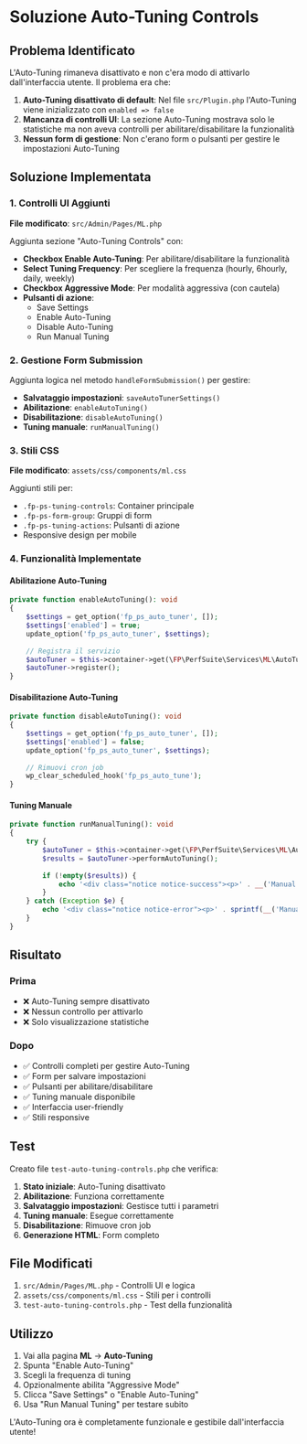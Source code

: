 # Soluzione Auto-Tuning Controls

## Problema Identificato

L'Auto-Tuning rimaneva disattivato e non c'era modo di attivarlo dall'interfaccia utente. Il problema era che:

1. **Auto-Tuning disattivato di default**: Nel file `src/Plugin.php` l'Auto-Tuning viene inizializzato con `enabled => false`
2. **Mancanza di controlli UI**: La sezione Auto-Tuning mostrava solo le statistiche ma non aveva controlli per abilitare/disabilitare la funzionalità
3. **Nessun form di gestione**: Non c'erano form o pulsanti per gestire le impostazioni Auto-Tuning

## Soluzione Implementata

### 1. Controlli UI Aggiunti

**File modificato**: `src/Admin/Pages/ML.php`

Aggiunta sezione "Auto-Tuning Controls" con:

- **Checkbox Enable Auto-Tuning**: Per abilitare/disabilitare la funzionalità
- **Select Tuning Frequency**: Per scegliere la frequenza (hourly, 6hourly, daily, weekly)
- **Checkbox Aggressive Mode**: Per modalità aggressiva (con cautela)
- **Pulsanti di azione**:
  - Save Settings
  - Enable Auto-Tuning
  - Disable Auto-Tuning
  - Run Manual Tuning

### 2. Gestione Form Submission

Aggiunta logica nel metodo `handleFormSubmission()` per gestire:

- **Salvataggio impostazioni**: `saveAutoTunerSettings()`
- **Abilitazione**: `enableAutoTuning()`
- **Disabilitazione**: `disableAutoTuning()`
- **Tuning manuale**: `runManualTuning()`

### 3. Stili CSS

**File modificato**: `assets/css/components/ml.css`

Aggiunti stili per:
- `.fp-ps-tuning-controls`: Container principale
- `.fp-ps-form-group`: Gruppi di form
- `.fp-ps-tuning-actions`: Pulsanti di azione
- Responsive design per mobile

### 4. Funzionalità Implementate

#### Abilitazione Auto-Tuning
```php
private function enableAutoTuning(): void
{
    $settings = get_option('fp_ps_auto_tuner', []);
    $settings['enabled'] = true;
    update_option('fp_ps_auto_tuner', $settings);
    
    // Registra il servizio
    $autoTuner = $this->container->get(\FP\PerfSuite\Services\ML\AutoTuner::class);
    $autoTuner->register();
}
```

#### Disabilitazione Auto-Tuning
```php
private function disableAutoTuning(): void
{
    $settings = get_option('fp_ps_auto_tuner', []);
    $settings['enabled'] = false;
    update_option('fp_ps_auto_tuner', $settings);
    
    // Rimuovi cron job
    wp_clear_scheduled_hook('fp_ps_auto_tune');
}
```

#### Tuning Manuale
```php
private function runManualTuning(): void
{
    try {
        $autoTuner = $this->container->get(\FP\PerfSuite\Services\ML\AutoTuner::class);
        $results = $autoTuner->performAutoTuning();
        
        if (!empty($results)) {
            echo '<div class="notice notice-success"><p>' . __('Manual tuning completed successfully!', 'fp-performance-suite') . '</p></div>';
        }
    } catch (Exception $e) {
        echo '<div class="notice notice-error"><p>' . sprintf(__('Manual tuning failed: %s', 'fp-performance-suite'), $e->getMessage()) . '</p></div>';
    }
}
```

## Risultato

### Prima
- ❌ Auto-Tuning sempre disattivato
- ❌ Nessun controllo per attivarlo
- ❌ Solo visualizzazione statistiche

### Dopo
- ✅ Controlli completi per gestire Auto-Tuning
- ✅ Form per salvare impostazioni
- ✅ Pulsanti per abilitare/disabilitare
- ✅ Tuning manuale disponibile
- ✅ Interfaccia user-friendly
- ✅ Stili responsive

## Test

Creato file `test-auto-tuning-controls.php` che verifica:

1. **Stato iniziale**: Auto-Tuning disattivato
2. **Abilitazione**: Funziona correttamente
3. **Salvataggio impostazioni**: Gestisce tutti i parametri
4. **Tuning manuale**: Esegue correttamente
5. **Disabilitazione**: Rimuove cron job
6. **Generazione HTML**: Form completo

## File Modificati

1. `src/Admin/Pages/ML.php` - Controlli UI e logica
2. `assets/css/components/ml.css` - Stili per i controlli
3. `test-auto-tuning-controls.php` - Test della funzionalità

## Utilizzo

1. Vai alla pagina **ML** → **Auto-Tuning**
2. Spunta "Enable Auto-Tuning"
3. Scegli la frequenza di tuning
4. Opzionalmente abilita "Aggressive Mode"
5. Clicca "Save Settings" o "Enable Auto-Tuning"
6. Usa "Run Manual Tuning" per testare subito

L'Auto-Tuning ora è completamente funzionale e gestibile dall'interfaccia utente!
